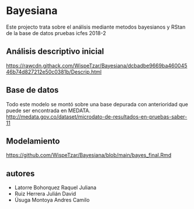 # Bayesiana
Este projecto trata sobre el análisis mediante metodos bayesianos y RStan de la base de datos pruebas icfes 2018-2
## Análisis descriptivo inicial
https://rawcdn.githack.com/WispeTzar/Bayesiana/dcbadbe9669ba46004546b74d827212e50c0381b/Descrip.html

## Base de datos
Todo este modelo se montó sobre una base depurada con anterioridad que puede ser encontrada en MEDATA.
http://medata.gov.co/dataset/microdato-de-resultados-en-pruebas-saber-11

## Modelamiento
https://github.com/WispeTzar/Bayesiana/blob/main/bayes_final.Rmd

## autores
- Latorre Bohorquez Raquel Juliana
- Ruiz Herrera Julián David
- Úsuga Montoya Andres Camilo
